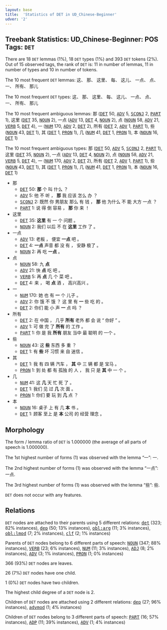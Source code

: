 ```yaml
---
layout: base
title:  'Statistics of DET in UD_Chinese-Beginner'
udver: '2'
---
```


## Treebank Statistics: UD_Chinese-Beginner: POS Tags: `DET`

There are 18 `DET` lemmas (1%), 18 `DET` types (1%) and 393 `DET` tokens (2%).
Out of 15 observed tags, the rank of `DET` is: 11 in number of lemmas, 11 in number of types and 10 in number of tokens.

The 10 most frequent `DET` lemmas: 这、 那、 这里、 每、 这儿、 一点、 点、 一、 所有、 那儿

The 10 most frequent `DET` types:  这、 那、 这里、 每、 这儿、 一点、 点、 一、 所有、 那儿

The 10 most frequent ambiguous lemmas: 那 (<tt><a href="zh_beginner-pos-DET.html">DET</a></tt> 50, <tt><a href="zh_beginner-pos-ADV.html">ADV</a></tt> 5, <tt><a href="zh_beginner-pos-SCONJ.html">SCONJ</a></tt> 2, <tt><a href="zh_beginner-pos-PART.html">PART</a></tt> 1), 这里 (<tt><a href="zh_beginner-pos-DET.html">DET</a></tt> 35, <tt><a href="zh_beginner-pos-NOUN.html">NOUN</a></tt> 2), 一点 (<tt><a href="zh_beginner-pos-ADV.html">ADV</a></tt> 13, <tt><a href="zh_beginner-pos-DET.html">DET</a></tt> 4, <tt><a href="zh_beginner-pos-NOUN.html">NOUN</a></tt> 2), 点 (<tt><a href="zh_beginner-pos-NOUN.html">NOUN</a></tt> 58, <tt><a href="zh_beginner-pos-ADV.html">ADV</a></tt> 21, <tt><a href="zh_beginner-pos-VERB.html">VERB</a></tt> 5, <tt><a href="zh_beginner-pos-DET.html">DET</a></tt> 4), 一 (<tt><a href="zh_beginner-pos-NUM.html">NUM</a></tt> 170, <tt><a href="zh_beginner-pos-ADV.html">ADV</a></tt> 2, <tt><a href="zh_beginner-pos-DET.html">DET</a></tt> 2), 所有 (<tt><a href="zh_beginner-pos-DET.html">DET</a></tt> 2, <tt><a href="zh_beginner-pos-ADV.html">ADV</a></tt> 1, <tt><a href="zh_beginner-pos-PART.html">PART</a></tt> 1), 些 (<tt><a href="zh_beginner-pos-NOUN.html">NOUN</a></tt> 43, <tt><a href="zh_beginner-pos-DET.html">DET</a></tt> 1), 其 (<tt><a href="zh_beginner-pos-DET.html">DET</a></tt> 1, <tt><a href="zh_beginner-pos-PRON.html">PRON</a></tt> 1), 几 (<tt><a href="zh_beginner-pos-NUM.html">NUM</a></tt> 41, <tt><a href="zh_beginner-pos-DET.html">DET</a></tt> 1, <tt><a href="zh_beginner-pos-PRON.html">PRON</a></tt> 1), 本 (<tt><a href="zh_beginner-pos-NOUN.html">NOUN</a></tt> 16, <tt><a href="zh_beginner-pos-DET.html">DET</a></tt> 1)

The 10 most frequent ambiguous types:  那 (<tt><a href="zh_beginner-pos-DET.html">DET</a></tt> 50, <tt><a href="zh_beginner-pos-ADV.html">ADV</a></tt> 5, <tt><a href="zh_beginner-pos-SCONJ.html">SCONJ</a></tt> 2, <tt><a href="zh_beginner-pos-PART.html">PART</a></tt> 1), 这里 (<tt><a href="zh_beginner-pos-DET.html">DET</a></tt> 35, <tt><a href="zh_beginner-pos-NOUN.html">NOUN</a></tt> 2), 一点 (<tt><a href="zh_beginner-pos-ADV.html">ADV</a></tt> 13, <tt><a href="zh_beginner-pos-DET.html">DET</a></tt> 4, <tt><a href="zh_beginner-pos-NOUN.html">NOUN</a></tt> 2), 点 (<tt><a href="zh_beginner-pos-NOUN.html">NOUN</a></tt> 58, <tt><a href="zh_beginner-pos-ADV.html">ADV</a></tt> 21, <tt><a href="zh_beginner-pos-VERB.html">VERB</a></tt> 5, <tt><a href="zh_beginner-pos-DET.html">DET</a></tt> 4), 一 (<tt><a href="zh_beginner-pos-NUM.html">NUM</a></tt> 170, <tt><a href="zh_beginner-pos-ADV.html">ADV</a></tt> 2, <tt><a href="zh_beginner-pos-DET.html">DET</a></tt> 2), 所有 (<tt><a href="zh_beginner-pos-DET.html">DET</a></tt> 2, <tt><a href="zh_beginner-pos-ADV.html">ADV</a></tt> 1, <tt><a href="zh_beginner-pos-PART.html">PART</a></tt> 1), 些 (<tt><a href="zh_beginner-pos-NOUN.html">NOUN</a></tt> 43, <tt><a href="zh_beginner-pos-DET.html">DET</a></tt> 1), 其 (<tt><a href="zh_beginner-pos-DET.html">DET</a></tt> 1, <tt><a href="zh_beginner-pos-PRON.html">PRON</a></tt> 1), 几 (<tt><a href="zh_beginner-pos-NUM.html">NUM</a></tt> 41, <tt><a href="zh_beginner-pos-DET.html">DET</a></tt> 1, <tt><a href="zh_beginner-pos-PRON.html">PRON</a></tt> 1), 本 (<tt><a href="zh_beginner-pos-NOUN.html">NOUN</a></tt> 16, <tt><a href="zh_beginner-pos-DET.html">DET</a></tt> 1)


* 那
  * <tt><a href="zh_beginner-pos-DET.html">DET</a></tt> 50: <b>那</b> 个 叫 什么 ？
  * <tt><a href="zh_beginner-pos-ADV.html">ADV</a></tt> 5: 他 不 听 ， <b>那</b> 我 应该 怎么 办 ？
  * <tt><a href="zh_beginner-pos-SCONJ.html">SCONJ</a></tt> 2: 既然 你 男朋友 那么 有 钱 ， <b>那</b> 他 为什么 不 能 大方 一点 ？
  * <tt><a href="zh_beginner-pos-PART.html">PART</a></tt> 1: 说 得 倒 容易 ， <b>那</b> 你 来 ！
* 这里
  * <tt><a href="zh_beginner-pos-DET.html">DET</a></tt> 35: <b>这里</b> 有 一 个 问题 。
  * <tt><a href="zh_beginner-pos-NOUN.html">NOUN</a></tt> 2: 我们 以后 不 在 <b>这里</b> 工作 了 。
* 一点
  * <tt><a href="zh_beginner-pos-ADV.html">ADV</a></tt> 13: 老板 ， 便宜 <b>一点</b> 吧 。
  * <tt><a href="zh_beginner-pos-DET.html">DET</a></tt> 4: <b>一点</b> 声音 都 没 有 ， 安静 极了 。
  * <tt><a href="zh_beginner-pos-NOUN.html">NOUN</a></tt> 2: 再 吃 <b>一点</b> 。
* 点
  * <tt><a href="zh_beginner-pos-NOUN.html">NOUN</a></tt> 58: 九 <b>点</b>
  * <tt><a href="zh_beginner-pos-ADV.html">ADV</a></tt> 21: 快 <b>点</b> 吃 吧 。
  * <tt><a href="zh_beginner-pos-VERB.html">VERB</a></tt> 5: 再 <b>点</b> 几 个 菜 吧 。
  * <tt><a href="zh_beginner-pos-DET.html">DET</a></tt> 4: 来 ， 喝 <b>点</b> 酒 ， 高兴高兴 。
* 一
  * <tt><a href="zh_beginner-pos-NUM.html">NUM</a></tt> 170: 她 也 有 <b>一</b> 个 儿子 。
  * <tt><a href="zh_beginner-pos-ADV.html">ADV</a></tt> 2: 你 饿 不 饿 ？ 这 里 有 <b>一</b> 些 吃 的 。
  * <tt><a href="zh_beginner-pos-DET.html">DET</a></tt> 2: 你们 能 小 声 <b>一</b> 点 吗 ？
* 所有
  * <tt><a href="zh_beginner-pos-DET.html">DET</a></tt> 2: 在 中国 ， 几乎 <b>所有</b> 老外 都 会 说 “ 你好 ” 。
  * <tt><a href="zh_beginner-pos-ADV.html">ADV</a></tt> 1: 可 做 完 了 <b>所有</b> 的 工作 。
  * <tt><a href="zh_beginner-pos-PART.html">PART</a></tt> 1: 你 是 我 <b>所有</b> 朋友 当中 最 聪明 的 一个 。
* 些
  * <tt><a href="zh_beginner-pos-NOUN.html">NOUN</a></tt> 43: 这 <b>些</b> 东西 多 重 ？
  * <tt><a href="zh_beginner-pos-DET.html">DET</a></tt> 1: 有 <b>些</b> 坏 习惯 来 自 迷信 。
* 其
  * <tt><a href="zh_beginner-pos-DET.html">DET</a></tt> 1: 我 有 四 辆 汽车 ， <b>其</b> 中 三 辆 都 是 宝马 。
  * <tt><a href="zh_beginner-pos-PRON.html">PRON</a></tt> 1: 到 处 都 有 孤独 的 人 ， 我 只 是 <b>其</b> 中 一 个 。
* 几
  * <tt><a href="zh_beginner-pos-NUM.html">NUM</a></tt> 41: 这 <b>几</b> 天 忙 死 了 。
  * <tt><a href="zh_beginner-pos-DET.html">DET</a></tt> 1: 我们 见 过 <b>几</b> 次 面 。
  * <tt><a href="zh_beginner-pos-PRON.html">PRON</a></tt> 1: 你们 要 玩 到 <b>几</b> 点 ？
* 本
  * <tt><a href="zh_beginner-pos-NOUN.html">NOUN</a></tt> 16: 桌子 上 有 几 <b>本</b> 书 。
  * <tt><a href="zh_beginner-pos-DET.html">DET</a></tt> 1: 顾客 至上 是 <b>本</b> 公司 的 经营 理念 。

## Morphology

The form / lemma ratio of `DET` is 1.000000 (the average of all parts of speech is 1.000000).

The 1st highest number of forms (1) was observed with the lemma “一”: 一.

The 2nd highest number of forms (1) was observed with the lemma “一点”: 一点.

The 3rd highest number of forms (1) was observed with the lemma “些”: 些.

`DET` does not occur with any features.


## Relations

`DET` nodes are attached to their parents using 5 different relations: <tt><a href="zh_beginner-dep-det.html">det</a></tt> (323; 82% instances), <tt><a href="zh_beginner-dep-dep.html">dep</a></tt> (50; 13% instances), <tt><a href="zh_beginner-dep-obl-arg.html">obl:arg</a></tt> (11; 3% instances), <tt><a href="zh_beginner-dep-obl-lmod.html">obl:lmod</a></tt> (7; 2% instances), <tt><a href="zh_beginner-dep-clf.html">clf</a></tt> (2; 1% instances)

Parents of `DET` nodes belong to 6 different parts of speech: <tt><a href="zh_beginner-pos-NOUN.html">NOUN</a></tt> (347; 88% instances), <tt><a href="zh_beginner-pos-VERB.html">VERB</a></tt> (23; 6% instances), <tt><a href="zh_beginner-pos-NUM.html">NUM</a></tt> (11; 3% instances), <tt><a href="zh_beginner-pos-ADJ.html">ADJ</a></tt> (8; 2% instances), <tt><a href="zh_beginner-pos-ADV.html">ADV</a></tt> (3; 1% instances), <tt><a href="zh_beginner-pos-PRON.html">PRON</a></tt> (1; 0% instances)

366 (93%) `DET` nodes are leaves.

26 (7%) `DET` nodes have one child.

1 (0%) `DET` nodes have two children.

The highest child degree of a `DET` node is 2.

Children of `DET` nodes are attached using 2 different relations: <tt><a href="zh_beginner-dep-dep.html">dep</a></tt> (27; 96% instances), <tt><a href="zh_beginner-dep-advmod.html">advmod</a></tt> (1; 4% instances)

Children of `DET` nodes belong to 3 different parts of speech: <tt><a href="zh_beginner-pos-PART.html">PART</a></tt> (16; 57% instances), <tt><a href="zh_beginner-pos-ADP.html">ADP</a></tt> (11; 39% instances), <tt><a href="zh_beginner-pos-ADV.html">ADV</a></tt> (1; 4% instances)

